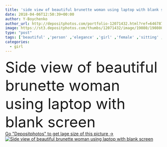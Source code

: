 ```yaml
---
title: 'side view of beautiful brunette woman using laptop with blank screen'
date: 2018-04-06T12:50:39+00:00
author: Y-Boychenko
author_url: http://depositphotos.com/portfolio-12071432.html?ref=64678756
image: https://st3.depositphotos.com/thumbs/12071432/image/19080/190800642/api_thumb_450.jpg?forcejpeg=true
type: "post"
tags: ['beautiful' ,'person' ,'elegance' ,'girl' ,'female' ,'sitting' ,'young' ,'people' ,'caucasian' ,'brunette' ,'european' ,'connection' ,'style' ,'pretty' ,'elegant' ,'stylish' ,'woman' ,'communication' ,'electronic' ,'laptop' ,'grey' ,'indoors' ,'using' ,'trendy' ,'lady' ,'clothes' ,'charming' ,'vogue' ,'alone' ,'attractive' ,'gadget' ,'networking' ,'fashionable' ,'side view' ,'copy space' ,'blank screen' ,'caucasian woman' ,'digital device' ]
categories: 
  - girl
---
```

<div aling="center">
            <font size="60"> Side view of beautiful brunette woman using laptop with blank screen</font>   
</div>
<div>
    <a href='https://depositphotos.com/190800642/stock-photo-side-view-beautiful-brunette-woman.html?ref=64678756' target=_blank > Go "Depositphotos" to get lage size of this picture ->
        <img href='https://depositphotos.com/190800642/stock-photo-side-view-beautiful-brunette-woman.html?ref=64678756' src='https://st3.depositphotos.com/12071432/19080/i/950/depositphotos_190800642-stock-photo-side-view-beautiful-brunette-woman.jpg?forcejpeg=true' alt='Side view of beautiful brunette woman using laptop with blank screen' >
    </a>
</div>
